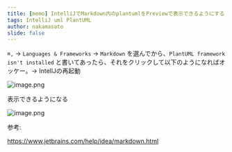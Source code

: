 ```yaml
---
title: [memo] IntelliJでMarkdown内のplantumlをPreviewで表示できるようにする
tags: IntelliJ uml PlantUML
author: nakamasato
slide: false
---
```


`⌘,` -> `Languages & Frameworks` -> `Markdown` を選んでから、`PlantUML framework isn't installed` と書いてあったら、それをクリックして以下のようになればオッケー。→ IntellJの再起動

![image.png](https://qiita-image-store.s3.ap-northeast-1.amazonaws.com/0/7059/10e52f6d-c232-5ff8-ecc3-121fce62bcc5.png)

表示できるようになる

![image.png](https://qiita-image-store.s3.ap-northeast-1.amazonaws.com/0/7059/ad60ab38-2498-93fb-d6d9-91a55e410c77.png)

参考:

https://www.jetbrains.com/help/idea/markdown.html

